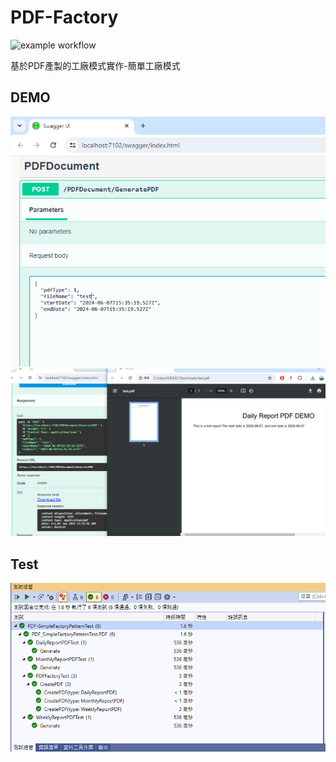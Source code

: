 # PDF-Factory
![example workflow](https://github.com/yuhsiang237/PDF-Factory/actions/workflows/dotnet.yml/badge.svg)

基於PDF產製的工廠模式實作-簡單工廠模式

## DEMO
<img src="https://github.com/yuhsiang237/PDF-Factory/blob/master/Assets/demo1.PNG?raw=true" width="600">
<img src="https://github.com/yuhsiang237/PDF-Factory/blob/master/Assets/demo2.PNG?raw=true" width="600">

## Test
<img src="https://github.com/yuhsiang237/PDF-Factory/blob/master/Assets/unittest-result.PNG?raw=true" width="600">
